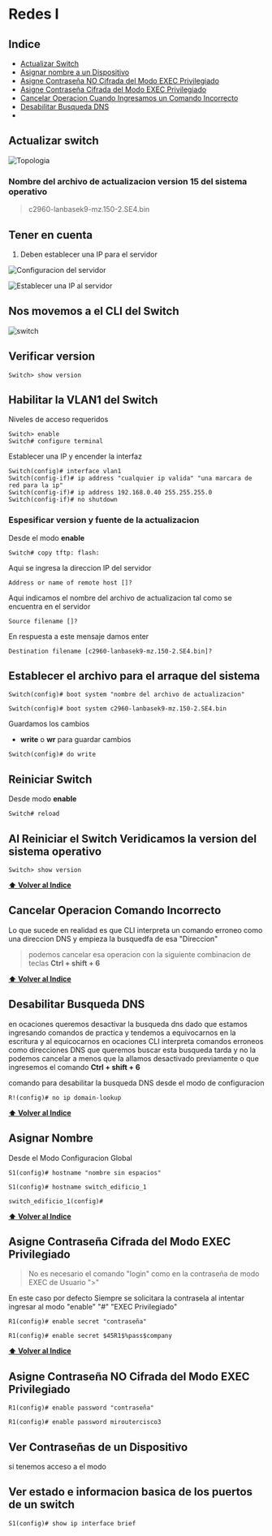 # Redes I 
## Indice
* [Actualizar Switch](#actualizar-switch)
* [Asignar nombre a un Dispositivo](#asignar-nombre)
* [Asigne Contraseña NO Cifrada del Modo EXEC Privilegiado](#asigne-Contraseña-no-cifrada-del-modo-exec-privilegiado)
* [Asigne Contraseña Cifrada del Modo EXEC Privilegiado](#asigne-Contraseña-cifrada-del-modo-exec-privilegiado)
* [Cancelar Operacion Cuando Ingresamos un Comando Incorrecto](#cancelar-operacion-comando-incorceto)
* [Desabilitar Busqueda DNS](#desabilitar-busqueda-dns)
* []()
## Actualizar switch
![Topologia](img/topologia.png)

### Nombre del archivo de actualizacion version 15 del sistema operativo
> c2960-lanbasek9-mz.150-2.SE4.bin

## Tener en cuenta
1. Deben establecer una IP para el servidor 

![Configuracion del servidor](img/server.png)

![Establecer una IP al servidor](img/server_ip.png)

## Nos movemos a el CLI del Switch
![switch](img/switch.png)
## Verificar version
```cli
Switch> show version
```


## Habilitar la VLAN1 del Switch

Niveles de acceso requeridos

```cli
Switch> enable
Switch# configure terminal
```

Establecer una IP y encender la interfaz

```cli
Switch(config)# interface vlan1
Switch(config-if)# ip address "cualquier ip valida" "una marcara de red para la ip"
Switch(config-if)# ip address 192.168.0.40 255.255.255.0
Switch(config-if)# no shutdown
```
### Espesificar version y fuente de la actualizacion

Desde el modo **enable**

```cli
Switch# copy tftp: flash:
```

Aqui se ingresa la direccion IP del servidor

```cli
Address or name of remote host []?
``` 

Aqui indicamos el nombre del archivo de actualizacion tal como se encuentra en el servidor
```cli
Source filename []?
``` 

En respuesta a este mensaje damos enter
```cli
Destination filename [c2960-lanbasek9-mz.150-2.SE4.bin]?
``` 

## Establecer el archivo para el arraque del sistema

```cli
Switch(config)# boot system "nombre del archivo de actualizacion"

Switch(config)# boot system c2960-lanbasek9-mz.150-2.SE4.bin
```

Guardamos los cambios

* **write** o **wr** para guardar cambios 

```cli
Switch(config)# do write
```

## Reiniciar Switch
Desde modo **enable**
```cli
Switch# reload
```
## Al Reiniciar el Switch Veridicamos la version del sistema operativo
```cli
Switch> show version
```
**[⬆ Volver al Indice](#indice)**


## Cancelar Operacion Comando Incorrecto

Lo que sucede en realidad es que CLI interpreta un comando erroneo como una direccion DNS y empieza la busquedfa de esa "Direccion"

> podemos cancelar esa operacion con la siguiente combinacion de teclas **Ctrl + shift + 6**

**[⬆ Volver al Indice](#indice)**

## Desabilitar Busqueda DNS
en ocaciones queremos desactivar la busqueda dns dado que estamos ingresando comandos de practica y tendemos a equivocarnos en la escritura y al equicocarnos en ocaciones CLI interpreta comandos erroneos como direcciones DNS que queremos buscar esta busqueda tarda y no la podemos cancelar a menos que la allamos desactivado previamente o que ingresemos el comando **Ctrl + shift + 6**

comando para desabilitar la busqueda DNS
desde el modo de configuracion
```cli
R!(config)# no ip domain-lookup
```


**[⬆ Volver al Indice](#indice)**
 
## Asignar Nombre

Desde el Modo Configuracion Global
```cli
S1(config)# hostname "nombre sin espacios"

S1(config)# hostname switch_edificio_1

switch_edificio_1(config)#
```

**[⬆ Volver al Indice](#indice)**

## Asigne Contraseña Cifrada del Modo EXEC Privilegiado

> No es necesario el comando "login" como en la contraseña de modo EXEC de Usuario ">"

En este caso por defecto Siempre se solicitara la contrasela al intentar ingresar al modo "enable" "#" "EXEC Privilegiado"
```cli
R1(config)# enable secret "contraseña"

R1(config)# enable secret $45R1$%pass$company
```

**[⬆ Volver al Indice](#indice)**

## Asigne Contraseña NO Cifrada del Modo EXEC Privilegiado

```cli
R1(config)# enable password "contraseña"

R1(config)# enable password miroutercisco3
```
## Ver Contraseñas de un Dispositivo
si tenemos acceso a el modo 

## Ver estado e informacion basica de los puertos de un switch

```cisco
S1(config)# show ip interface brief
```
